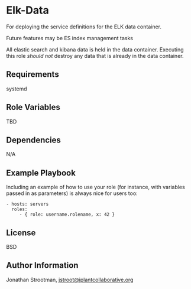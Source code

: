 Elk-Data
=========

For deploying the service definitions for the ELK data container.

Future features may be ES index management tasks

All elastic search and kibana data is held in the data container. Executing
this role _should not_ destroy any data that is already in the data container.

Requirements
------------

systemd

Role Variables
--------------

TBD

Dependencies
------------

N/A

Example Playbook
----------------

Including an example of how to use your role (for instance, with variables passed in as parameters) is always nice for users too:

    - hosts: servers
      roles:
         - { role: username.rolename, x: 42 }

License
-------

BSD

Author Information
------------------

Jonathan Strootman, jstroot@iplantcollaborative.org
